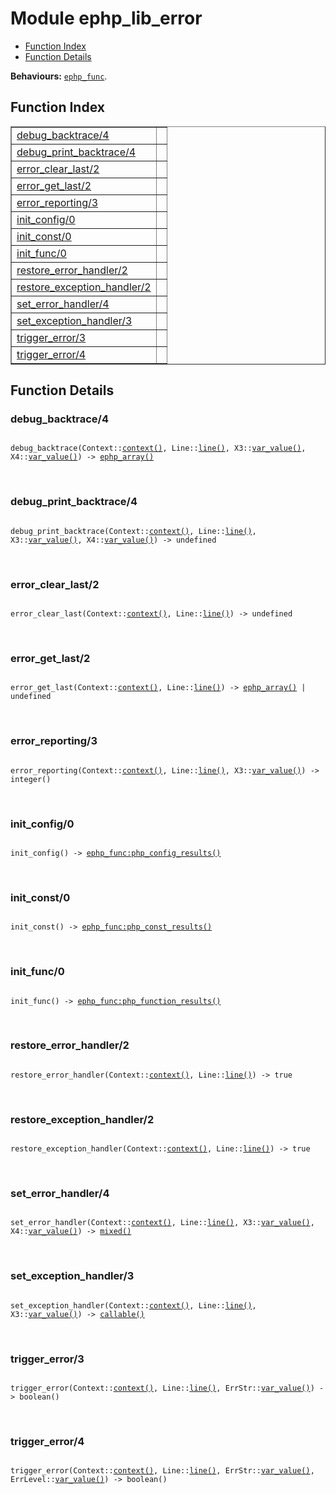 

# Module ephp_lib_error #
* [Function Index](#index)
* [Function Details](#functions)

__Behaviours:__ [`ephp_func`](ephp_func.md).

<a name="index"></a>

## Function Index ##


<table width="100%" border="1" cellspacing="0" cellpadding="2" summary="function index"><tr><td valign="top"><a href="#debug_backtrace-4">debug_backtrace/4</a></td><td></td></tr><tr><td valign="top"><a href="#debug_print_backtrace-4">debug_print_backtrace/4</a></td><td></td></tr><tr><td valign="top"><a href="#error_clear_last-2">error_clear_last/2</a></td><td></td></tr><tr><td valign="top"><a href="#error_get_last-2">error_get_last/2</a></td><td></td></tr><tr><td valign="top"><a href="#error_reporting-3">error_reporting/3</a></td><td></td></tr><tr><td valign="top"><a href="#init_config-0">init_config/0</a></td><td></td></tr><tr><td valign="top"><a href="#init_const-0">init_const/0</a></td><td></td></tr><tr><td valign="top"><a href="#init_func-0">init_func/0</a></td><td></td></tr><tr><td valign="top"><a href="#restore_error_handler-2">restore_error_handler/2</a></td><td></td></tr><tr><td valign="top"><a href="#restore_exception_handler-2">restore_exception_handler/2</a></td><td></td></tr><tr><td valign="top"><a href="#set_error_handler-4">set_error_handler/4</a></td><td></td></tr><tr><td valign="top"><a href="#set_exception_handler-3">set_exception_handler/3</a></td><td></td></tr><tr><td valign="top"><a href="#trigger_error-3">trigger_error/3</a></td><td></td></tr><tr><td valign="top"><a href="#trigger_error-4">trigger_error/4</a></td><td></td></tr></table>


<a name="functions"></a>

## Function Details ##

<a name="debug_backtrace-4"></a>

### debug_backtrace/4 ###

<pre><code>
debug_backtrace(Context::<a href="#type-context">context()</a>, Line::<a href="#type-line">line()</a>, X3::<a href="#type-var_value">var_value()</a>, X4::<a href="#type-var_value">var_value()</a>) -&gt; <a href="#type-ephp_array">ephp_array()</a>
</code></pre>
<br />

<a name="debug_print_backtrace-4"></a>

### debug_print_backtrace/4 ###

<pre><code>
debug_print_backtrace(Context::<a href="#type-context">context()</a>, Line::<a href="#type-line">line()</a>, X3::<a href="#type-var_value">var_value()</a>, X4::<a href="#type-var_value">var_value()</a>) -&gt; undefined
</code></pre>
<br />

<a name="error_clear_last-2"></a>

### error_clear_last/2 ###

<pre><code>
error_clear_last(Context::<a href="#type-context">context()</a>, Line::<a href="#type-line">line()</a>) -&gt; undefined
</code></pre>
<br />

<a name="error_get_last-2"></a>

### error_get_last/2 ###

<pre><code>
error_get_last(Context::<a href="#type-context">context()</a>, Line::<a href="#type-line">line()</a>) -&gt; <a href="#type-ephp_array">ephp_array()</a> | undefined
</code></pre>
<br />

<a name="error_reporting-3"></a>

### error_reporting/3 ###

<pre><code>
error_reporting(Context::<a href="#type-context">context()</a>, Line::<a href="#type-line">line()</a>, X3::<a href="#type-var_value">var_value()</a>) -&gt; integer()
</code></pre>
<br />

<a name="init_config-0"></a>

### init_config/0 ###

<pre><code>
init_config() -&gt; <a href="ephp_func.md#type-php_config_results">ephp_func:php_config_results()</a>
</code></pre>
<br />

<a name="init_const-0"></a>

### init_const/0 ###

<pre><code>
init_const() -&gt; <a href="ephp_func.md#type-php_const_results">ephp_func:php_const_results()</a>
</code></pre>
<br />

<a name="init_func-0"></a>

### init_func/0 ###

<pre><code>
init_func() -&gt; <a href="ephp_func.md#type-php_function_results">ephp_func:php_function_results()</a>
</code></pre>
<br />

<a name="restore_error_handler-2"></a>

### restore_error_handler/2 ###

<pre><code>
restore_error_handler(Context::<a href="#type-context">context()</a>, Line::<a href="#type-line">line()</a>) -&gt; true
</code></pre>
<br />

<a name="restore_exception_handler-2"></a>

### restore_exception_handler/2 ###

<pre><code>
restore_exception_handler(Context::<a href="#type-context">context()</a>, Line::<a href="#type-line">line()</a>) -&gt; true
</code></pre>
<br />

<a name="set_error_handler-4"></a>

### set_error_handler/4 ###

<pre><code>
set_error_handler(Context::<a href="#type-context">context()</a>, Line::<a href="#type-line">line()</a>, X3::<a href="#type-var_value">var_value()</a>, X4::<a href="#type-var_value">var_value()</a>) -&gt; <a href="#type-mixed">mixed()</a>
</code></pre>
<br />

<a name="set_exception_handler-3"></a>

### set_exception_handler/3 ###

<pre><code>
set_exception_handler(Context::<a href="#type-context">context()</a>, Line::<a href="#type-line">line()</a>, X3::<a href="#type-var_value">var_value()</a>) -&gt; <a href="#type-callable">callable()</a>
</code></pre>
<br />

<a name="trigger_error-3"></a>

### trigger_error/3 ###

<pre><code>
trigger_error(Context::<a href="#type-context">context()</a>, Line::<a href="#type-line">line()</a>, ErrStr::<a href="#type-var_value">var_value()</a>) -&gt; boolean()
</code></pre>
<br />

<a name="trigger_error-4"></a>

### trigger_error/4 ###

<pre><code>
trigger_error(Context::<a href="#type-context">context()</a>, Line::<a href="#type-line">line()</a>, ErrStr::<a href="#type-var_value">var_value()</a>, ErrLevel::<a href="#type-var_value">var_value()</a>) -&gt; boolean()
</code></pre>
<br />

